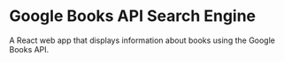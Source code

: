 # Google Books API Search Engine

A React web app that displays information about books using the Google Books API.
